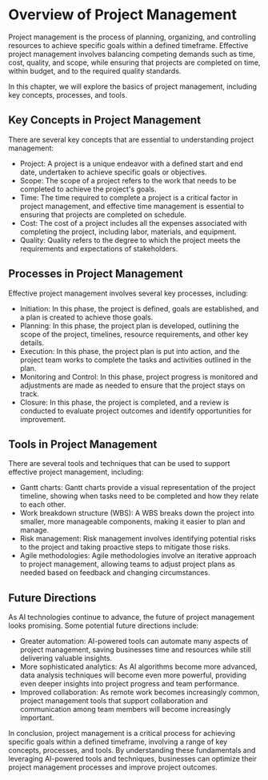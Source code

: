 Overview of Project Management
=========================================================================

Project management is the process of planning, organizing, and controlling resources to achieve specific goals within a defined timeframe. Effective project management involves balancing competing demands such as time, cost, quality, and scope, while ensuring that projects are completed on time, within budget, and to the required quality standards.

In this chapter, we will explore the basics of project management, including key concepts, processes, and tools.

Key Concepts in Project Management
----------------------------------

There are several key concepts that are essential to understanding project management:

* Project: A project is a unique endeavor with a defined start and end date, undertaken to achieve specific goals or objectives.
* Scope: The scope of a project refers to the work that needs to be completed to achieve the project's goals.
* Time: The time required to complete a project is a critical factor in project management, and effective time management is essential to ensuring that projects are completed on schedule.
* Cost: The cost of a project includes all the expenses associated with completing the project, including labor, materials, and equipment.
* Quality: Quality refers to the degree to which the project meets the requirements and expectations of stakeholders.

Processes in Project Management
-------------------------------

Effective project management involves several key processes, including:

* Initiation: In this phase, the project is defined, goals are established, and a plan is created to achieve those goals.
* Planning: In this phase, the project plan is developed, outlining the scope of the project, timelines, resource requirements, and other key details.
* Execution: In this phase, the project plan is put into action, and the project team works to complete the tasks and activities outlined in the plan.
* Monitoring and Control: In this phase, project progress is monitored and adjustments are made as needed to ensure that the project stays on track.
* Closure: In this phase, the project is completed, and a review is conducted to evaluate project outcomes and identify opportunities for improvement.

Tools in Project Management
---------------------------

There are several tools and techniques that can be used to support effective project management, including:

* Gantt charts: Gantt charts provide a visual representation of the project timeline, showing when tasks need to be completed and how they relate to each other.
* Work breakdown structure (WBS): A WBS breaks down the project into smaller, more manageable components, making it easier to plan and manage.
* Risk management: Risk management involves identifying potential risks to the project and taking proactive steps to mitigate those risks.
* Agile methodologies: Agile methodologies involve an iterative approach to project management, allowing teams to adjust project plans as needed based on feedback and changing circumstances.

Future Directions
-----------------

As AI technologies continue to advance, the future of project management looks promising. Some potential future directions include:

* Greater automation: AI-powered tools can automate many aspects of project management, saving businesses time and resources while still delivering valuable insights.
* More sophisticated analytics: As AI algorithms become more advanced, data analysis techniques will become even more powerful, providing even deeper insights into project progress and team performance.
* Improved collaboration: As remote work becomes increasingly common, project management tools that support collaboration and communication among team members will become increasingly important.

In conclusion, project management is a critical process for achieving specific goals within a defined timeframe, involving a range of key concepts, processes, and tools. By understanding these fundamentals and leveraging AI-powered tools and techniques, businesses can optimize their project management processes and improve project outcomes.

